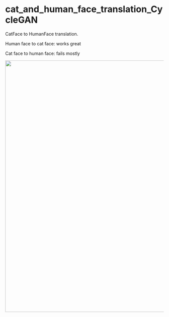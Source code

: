 # cat_and_human_face_translation_CycleGAN

CatFace to HumanFace translation.

Human face to cat face: works great

Cat face to human face: fails mostly

<img src="results.png" width="800"/>
